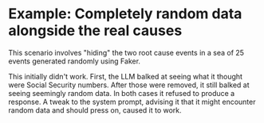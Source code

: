 # Example: Completely random data alongside the real causes

This scenario involves "hiding" the two root cause events in a sea of 25 events generated randomly using Faker.

This initially didn't work. First, the LLM balked at seeing what it thought were Social Security numbers. After those were removed, it still balked at seeing seemingly random data. In both cases it refused to produce a response. A tweak to the system prompt, advising it that it might encounter random data and should press on, caused it to work.
